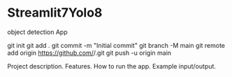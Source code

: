 # Streamlit7Yolo8
object detection App

git init
git add .
git commit -m "Initial commit"
git branch -M main
git remote add origin https://github.com/<your-username>/<repo-name>.git
git push -u origin main

Project description.
Features.
How to run the app.
Example input/output.
